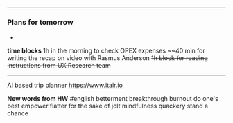 
----
### Plans for tomorrow
-
**time blocks**
1h in the morning to check OPEX expenses
~~40 min for writing the recap on video with Rasmus Anderson
~~1h block for reading instructions from UX Research team~~

---

AI based trip planner https://www.itair.io

**New words from HW** #english
betterment
breakthrough
burnout
do one's best
empower
flatter
for the sake of
jolt
mindfulness
quackery
stand a chance
